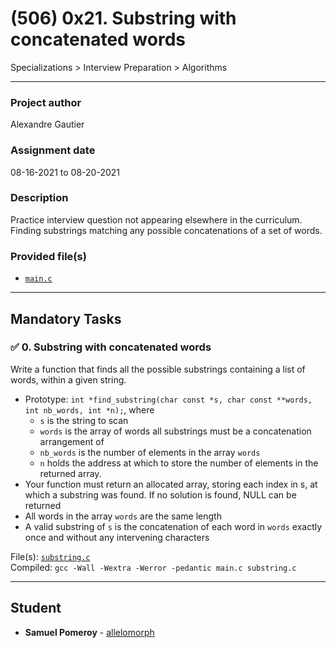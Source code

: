 # (506) 0x21. Substring with concatenated words
Specializations > Interview Preparation > Algorithms

---

### Project author
Alexandre Gautier

### Assignment date
08-16-2021 to 08-20-2021

### Description
Practice interview question not appearing elsewhere in the curriculum. Finding substrings matching any possible concatenations of a set of words.

### Provided file(s)
* [`main.c`](./main.c)

---

## Mandatory Tasks

### :white_check_mark: 0. Substring with concatenated words
Write a function that finds all the possible substrings containing a list of words, within a given string.

* Prototype: `int *find_substring(char const *s, char const **words, int nb_words, int *n);`, where
    * `s` is the string to scan
    * `words` is the array of words all substrings must be a concatenation arrangement of
    * `nb_words` is the number of elements in the array `words`
    * `n` holds the address at which to store the number of elements in the returned array.
* Your function must return an allocated array, storing each index in s, at which a substring was found. If no solution is found, NULL can be returned
* All words in the array `words` are the same length
* A valid substring of `s` is the concatenation of each word in `words` exactly once and without any intervening characters

File(s): [`substring.c`](./substring.c)\
Compiled: `gcc -Wall -Wextra -Werror -pedantic main.c substring.c`

---

## Student
* **Samuel Pomeroy** - [allelomorph](github.com/allelomorph)
